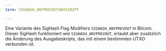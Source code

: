 ```yaml
---
term: SIGHASH_ANYPREVOUTANYSCRIPT

---
```

Eine Variante des SigHash Flag Modifiers `SIGHASH_ANYPREVOUT` in Bitcoin. Dieser SigHash funktioniert wie `SIGHASH_ANYPREVOUT`, erlaubt aber zusätzlich die Änderung des Ausgabeskripts, das mit einem bestimmten UTXO verbunden ist.